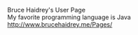 Bruce Haidrey's User Page  
My favorite programming language is Java  
http://www.brucehaidrey.me/Pages/